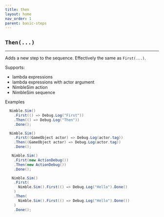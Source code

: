 ```yaml
---
title: then
layout: home
nav_order: 1
parent: basic-steps
---
```


## `Then(...)`

---

Adds a new step to the sequence. Effectively the same as `First(...)`.

Supports:

  - lambda expressions
  - lambda expressions with actor argument
  - NimbleSim action
  - NimbleSim sequence

Examples

```csharp
  Nimble.Sim()
    .First(() => Debug.Log("First"))
    .Then(() => Debug.Log("Then"))
    .Done();
```

```csharp
  Nimble.Sim()
    .First((GameObject actor) => Debug.Log(actor.tag))
    .Then((GameObject actor) => Debug.Log(actor.tag))
    .Done();
```

```csharp
   Nimble.Sim()
    .First(new ActionDebug())
    .Then(new ActionDebug())
    .Done();
```

```csharp
   Nimble.Sim()
    .First(
      Nimble.Sim().First(() => Debug.Log("Hello").Done()
    )
    .Then(
      Nimble.Sim().First(() => Debug.Log("Hello").Done())
    )
    .Done();
```